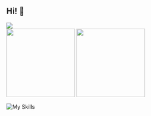 ## Hi! :vulcan_salute: 
<div> 
  <a href="https://www.linkedin.com/in/anderson-filipe-pereira-361a47197/" target="_blank"><img src="https://img.shields.io/badge/-LinkedIn-%230077B5?style=for-the-badge&logo=linkedin&logoColor=white" target="_blank"></a> 
</div>
<div>
  <img height="180em" src="https://github-readme-stats.vercel.app/api?username=AndersonFSP&show_icons=true&theme=vue-dark" />
  <img height="180em" src="https://github-readme-stats.vercel.app/api/top-langs/?username=AndersonFSP&layout=compact&theme=vue-dark" />
</div>

![My Skills](https://skillicons.dev/icons?i=typescript,javascript,python,vue,react,vite,html,css,nodejs,firebase&perline=10)

